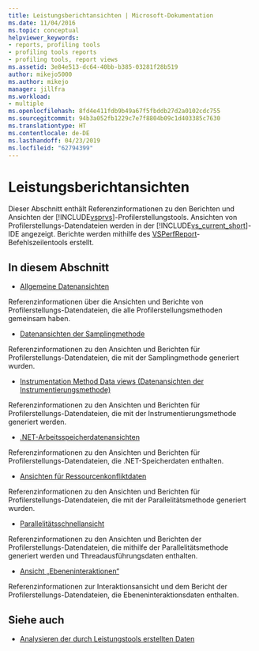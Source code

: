 ```yaml
---
title: Leistungsberichtansichten | Microsoft-Dokumentation
ms.date: 11/04/2016
ms.topic: conceptual
helpviewer_keywords:
- reports, profiling tools
- profiling tools reports
- profiling tools, report views
ms.assetid: 3e84e513-dc64-40bb-b385-03281f28b519
author: mikejo5000
ms.author: mikejo
manager: jillfra
ms.workload:
- multiple
ms.openlocfilehash: 8fd4e411fdb9b49a67f5fbddb27d2a0102cdc755
ms.sourcegitcommit: 94b3a052fb1229c7e7f8804b09c1d403385c7630
ms.translationtype: HT
ms.contentlocale: de-DE
ms.lasthandoff: 04/23/2019
ms.locfileid: "62794399"
---
```

# <a name="performance-report-views"></a>Leistungsberichtansichten
Dieser Abschnitt enthält Referenzinformationen zu den Berichten und Ansichten der [!INCLUDE[vsprvs](../code-quality/includes/vsprvs_md.md)]-Profilerstellungstools. Ansichten von Profilerstellungs-Datendateien werden in der [!INCLUDE[vs_current_short](../code-quality/includes/vs_current_short_md.md)]-IDE angezeigt. Berichte werden mithilfe des [VSPerfReport](../profiling/vsperfreport.md)-Befehlszeilentools erstellt.

## <a name="in-this-section"></a>In diesem Abschnitt
- [Allgemeine Datenansichten](../profiling/common-data-views.md)

 Referenzinformationen über die Ansichten und Berichte von Profilerstellungs-Datendateien, die alle Profilerstellungsmethoden gemeinsam haben.

- [Datenansichten der Samplingmethode](../profiling/profiler-sampling-method-data-views.md)

 Referenzinformationen zu den Ansichten und Berichten für Profilerstellungs-Datendateien, die mit der Samplingmethode generiert wurden.

- [Instrumentation Method Data views (Datenansichten der Instrumentierungsmethode)](../profiling/instrumentation-method-data-views.md)

 Referenzinformationen zu den Ansichten und Berichten für Profilerstellungs-Datendateien, die mit der Instrumentierungsmethode generiert werden.

- [.NET-Arbeitsspeicherdatenansichten](../profiling/dotnet-memory-data-views.md)

 Referenzinformationen zu den Ansichten und Berichten für Profilerstellungs-Datendateien, die .NET-Speicherdaten enthalten.

- [Ansichten für Ressourcenkonfliktdaten](../profiling/resource-contention-data-views.md)

 Referenzinformationen zu den Ansichten und Berichten für Profilerstellungs-Datendateien, die mit der Parallelitätsmethode generiert wurden.

- [Parallelitätsschnellansicht](../profiling/concurrency-visualizer.md)

 Referenzinformationen zu den Ansichten und Berichten der Profilerstellungs-Datendateien, die mithilfe der Parallelitätsmethode generiert werden und Threadausführungsdaten enthalten.

- [Ansicht „Ebeneninteraktionen“](../profiling/tier-interactions-view.md)

 Referenzinformationen zur Interaktionsansicht und dem Bericht der Profilerstellungs-Datendateien, die Ebeneninteraktionsdaten enthalten.

## <a name="see-also"></a>Siehe auch
- [Analysieren der durch Leistungstools erstellten Daten](../profiling/analyzing-performance-tools-data.md)